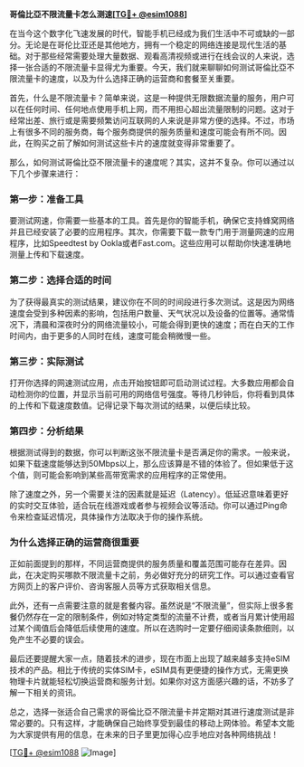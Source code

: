 **哥倫比亞不限流量卡怎么测速[[TG💪+ @esim1088](https://t.me/s/esim1088)]**

在当今这个数字化飞速发展的时代，智能手机已经成为我们生活中不可或缺的一部分。无论是在哥伦比亚还是其他地方，拥有一个稳定的网络连接是现代生活的基础。对于那些经常需要处理大量数据、观看高清视频或进行在线会议的人来说，选择一张合适的不限流量卡显得尤为重要。今天，我们就来聊聊如何测试哥倫比亞不限流量卡的速度，以及为什么选择正确的运营商和套餐至关重要。

首先，什么是不限流量卡？简单来说，这是一种提供无限数据流量的服务，用户可以在任何时间、任何地点使用手机上网，而不用担心超出流量限制的问题。这对于经常出差、旅行或是需要频繁访问互联网的人来说是非常方便的选择。不过，市场上有很多不同的服务商，每个服务商提供的服务质量和速度可能会有所不同。因此，在购买之前了解如何测试这些卡片的速度就变得非常重要了。

那么，如何测试哥倫比亞不限流量卡的速度呢？其实，这并不复杂。你可以通过以下几个步骤来进行：

### **第一步：准备工具**
要测试网速，你需要一些基本的工具。首先是你的智能手机，确保它支持蜂窝网络并且已经安装了必要的应用程序。其次，你需要下载一款专门用于测量网速的应用程序，比如Speedtest by Ookla或者Fast.com。这些应用可以帮助你快速准确地测量上传和下载速度。

### **第二步：选择合适的时间**
为了获得最真实的测试结果，建议你在不同的时间段进行多次测试。这是因为网络速度会受到多种因素的影响，包括用户数量、天气状况以及设备的位置等。通常情况下，清晨和深夜时分的网络流量较小，可能会得到更快的速度；而在白天的工作时间内，由于更多的人同时在线，速度可能会稍微慢一些。

### **第三步：实际测试**
打开你选择的网速测试应用，点击开始按钮即可启动测试过程。大多数应用都会自动检测你的位置，并显示当前可用的网络信号强度。等待几秒钟后，你将看到具体的上传和下载速度数值。记得记录下每次测试的结果，以便后续比较。

### **第四步：分析结果**
根据测试得到的数据，你可以判断这张不限流量卡是否满足你的需求。一般来说，如果下载速度能够达到50Mbps以上，那么应该算是不错的体验了。但如果低于这个值，则可能会影响到某些高带宽需求的应用程序的正常使用。

除了速度之外，另一个需要关注的因素就是延迟（Latency）。低延迟意味着更好的实时交互体验，适合玩在线游戏或者参与视频会议等活动。你可以通过Ping命令来检查延迟情况，具体操作方法取决于你的操作系统。

### **为什么选择正确的运营商很重要**
正如前面提到的那样，不同运营商提供的服务质量和覆盖范围可能存在差异。因此，在决定购买哪款不限流量卡之前，务必做好充分的研究工作。可以通过查看官方网页上的客户评价、咨询客服人员等方式获取相关信息。

此外，还有一点需要注意的就是套餐内容。虽然说是“不限流量”，但实际上很多套餐仍然存在一定的限制条件，例如对特定类型的流量不计费，或者当月累计使用超过某个阈值后会降低后续使用的速度。所以在选购时一定要仔细阅读条款细则，以免产生不必要的误会。

最后还要提醒大家一点，随着技术的进步，现在市面上出现了越来越多支持eSIM技术的产品。相比于传统的实体SIM卡，eSIM具有更便捷的操作方式，无需更换物理卡片就能轻松切换运营商和服务计划。如果你对这方面感兴趣的话，不妨多了解一下相关的资讯。

总之，选择一张适合自己需求的哥倫比亞不限流量卡并定期对其进行速度测试是非常必要的。只有这样，才能确保自己始终享受到最佳的移动上网体验。希望本文能为大家提供有用的信息，在未来的日子里更加得心应手地应对各种网络挑战！

[[TG💪+ @esim1088](https://t.me/s/esim1088) ![Image](https://i.postimg.cc/4NQfJmqS/Snipaste-2025-05-13-00-14-12.png)]